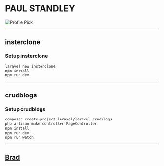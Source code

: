 # **PAUL STANDLEY**

![Profile Pick](http://res.cloudinary.com/pieol2/image/upload/v1516543296/profile-small.png)

___

## **insterclone**

### **Setup insterclone**

```bash
laravel new insterclone
npm install
npm run dev
```

___

## **crudblogs**

### **Setup crudblogs**

```bash
composer create-project laravel/laravel crudblogs
php artisan make:controller PageController
npm install
npm run dev
npm run watch
```

___

## [Brad](https://www.youtube.com/watch?v=bSG2YMqJJys&list=PLillGF-RfqbYhQsN5WMXy6VsDMKGadrJ-&index=4)
